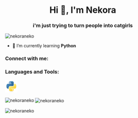 <h1 align="center">Hi 👋, I'm Nekora</h1>
<h3 align="center">i'm just trying to turn people into catgirls</h3>

<p align="left"> <img src="https://komarev.com/ghpvc/?username=nekoraneko&label=Profile%20views&color=0e75b6&style=flat" alt="nekoraneko" /> </p>

- 🌱 I’m currently learning **Python**

<h3 align="left">Connect with me:</h3>
<p align="left">
</p>

<h3 align="left">Languages and Tools:</h3>
<p align="left"> <a href="https://www.python.org" target="_blank" rel="noreferrer"> <img src="https://raw.githubusercontent.com/devicons/devicon/master/icons/python/python-original.svg" alt="python" width="40" height="40"/> </a> </p>

<p><img align="left" src="https://github-readme-stats.vercel.app/api/top-langs?username=nekoraneko&show_icons=true&locale=en&layout=compact" alt="nekoraneko" /></p>

<p>&nbsp;<img align="center" src="https://github-readme-stats.vercel.app/api?username=nekoraneko&show_icons=true&locale=en" alt="nekoraneko" /></p>

<p><img align="center" src="https://github-readme-streak-stats.herokuapp.com/?user=nekoraneko&" alt="nekoraneko" /></p>

